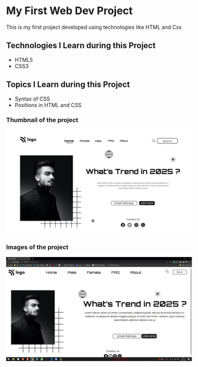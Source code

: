 #  My First Web Dev Project
 This is my first project developed using technologies like HTML and Css 
## Technologies I Learn during this Project
  - HTML5
  - CSS3
## Topics I Learn during this Project
 - Syntax of CSS
 - Positions in HTML and CSS
### Thumbnail of the project
![Thumbnail](./1.png)
### Images of the project
 ![screenshort](./Screenshot.png)